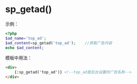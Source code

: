 # sp_getad()

示例：
```php
<?php
$ad_name='top_ad';
$ad_content=sp_getad('top_ad');    //获取广告内容
echo $ad_content;
```

模板中用法：
```html
<div>
    {:sp_getad('top_ad')} <!--top_ad是后台设置的广告名称-->
</div>
```
